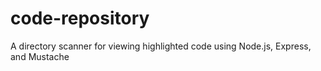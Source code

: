 # code-repository
A directory scanner for viewing highlighted code using Node.js, Express, and Mustache
